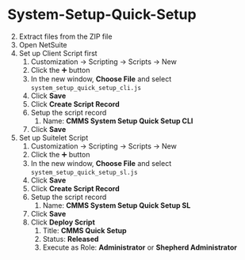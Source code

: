 # System-Setup-Quick-Setup
2. Extract files from the ZIP file
3. Open NetSuite
4. Set up Client Script first
    1. Customization → Scripting → Scripts → New
    2. Click the ➕ button
    3. In the new window, **********************Choose File********************** and select `system_setup_quick_setup_cli.js`
    4. Click ********Save********
    5. Click ****************Create Script Record****************
    6. Setup the script record
        1. Name: **************************************************CMMS System Setup Quick Setup CLI**************************************************
    7. Click ********Save********
5. Set up Suitelet Script
    1. Customization → Scripting → Scripts → New
    2. Click the ➕ button
    3. In the new window, **********************Choose File********************** and select `system_setup_quick_setup_sl.js`
    4. Click ********Save********
    5. Click ****************Create Script Record****************
    6. Setup the script record
        1. Name: **************************************************CMMS System Setup Quick Setup SL**************************************************
    7. Click ********Save********
    8. Click **************Deploy Script**************
        1. Title: ****************CMMS Quick Setup****************
        2. Status: **************Released**************
        3. Execute as Role: ****************************Administrator**************************** or ********************************************Shepherd Administrator********************************************
